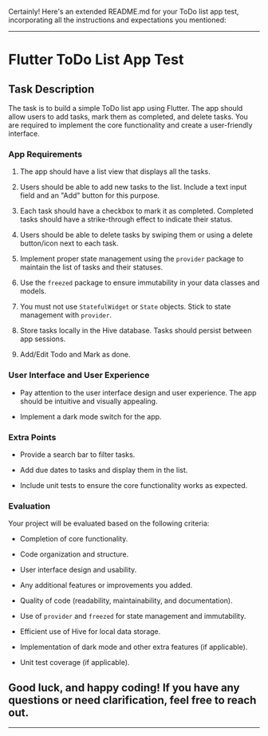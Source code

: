 Certainly! Here's an extended README.md for your ToDo list app test, incorporating all the instructions and expectations you mentioned:

---

# Flutter ToDo List App Test

## Task Description

The task is to build a simple ToDo list app using Flutter. The app should allow users to add tasks, mark them as completed, and delete tasks. You are required to implement the core functionality and create a user-friendly interface.

### App Requirements

1. The app should have a list view that displays all the tasks.

2. Users should be able to add new tasks to the list. Include a text input field and an "Add" button for this purpose.

3. Each task should have a checkbox to mark it as completed. Completed tasks should have a strike-through effect to indicate their status.

4. Users should be able to delete tasks by swiping them or using a delete button/icon next to each task.

5. Implement proper state management using the `provider` package to maintain the list of tasks and their statuses.

6. Use the `freezed` package to ensure immutability in your data classes and models.

7. You must not use `StatefulWidget` or `State` objects. Stick to state management with `provider`.

8. Store tasks locally in the Hive database. Tasks should persist between app sessions.

9. Add/Edit Todo and Mark as done.

### User Interface and User Experience

- Pay attention to the user interface design and user experience. The app should be intuitive and visually appealing.

- Implement a dark mode switch for the app.

### Extra Points

- Provide a search bar to filter tasks.

- Add due dates to tasks and display them in the list.

- Include unit tests to ensure the core functionality works as expected.

### Evaluation

Your project will be evaluated based on the following criteria:

- Completion of core functionality.

- Code organization and structure.

- User interface design and usability.

- Any additional features or improvements you added.

- Quality of code (readability, maintainability, and documentation).

- Use of `provider` and `freezed` for state management and immutability.

- Efficient use of Hive for local data storage.

- Implementation of dark mode and other extra features (if applicable).

- Unit test coverage (if applicable).

## Good luck, and happy coding! If you have any questions or need clarification, feel free to reach out.

---
